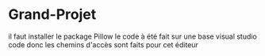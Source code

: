 # Grand-Projet
il faut installer le package Pillow
le code à été fait sur une base visual studio code donc les chemins d'accès sont faits pour cet éditeur
